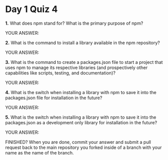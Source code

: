 # Day 1 Quiz 4

**1.** What does npm stand for? What is the primary purpose of npm?

YOUR ANSWER:

**2.** What is the command to install a library available in the npm repository?

YOUR ANSWER:

**3.** What is the command to create a packages.json file to start a project that uses npm to manage its respective libraries (and prospectively other capabilities like scripts, testing, and documentation)?

YOUR ANSWER:

**4.** What is the switch when installing a library with npm to save it into the packages.json file for installation in the future?

YOUR ANSWER:

**5.** What is the switch when installing a library with npm to save it into the packages.json as a development only library for installation in the future?

YOUR ANSWER:

FINISHED? When you are done, commit your answer and submit a pull request back to the main repository you forked inside of a branch with your name as the name of the branch.